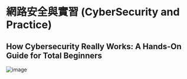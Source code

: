 # 網路安全與實習 (CyberSecurity and Practice)

## How Cybersecurity Really Works: A Hands-On Guide for Total Beginners

![image](https://user-images.githubusercontent.com/89304181/219853399-62a211b4-c8f5-4b2e-a445-0161e357255a.png)

